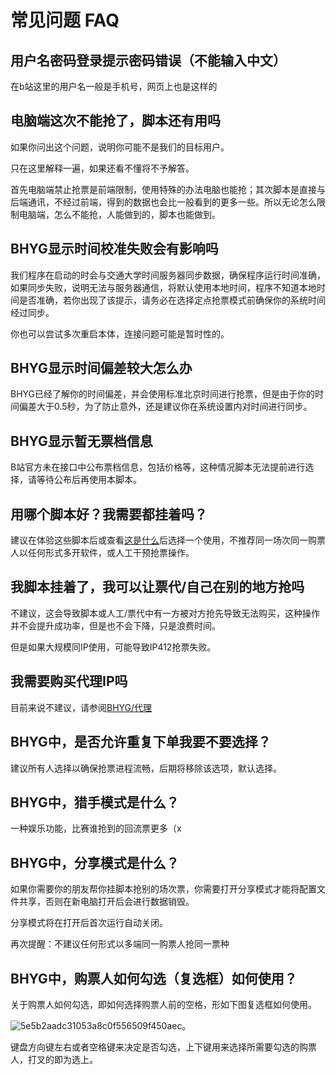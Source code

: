 # 常见问题 FAQ

## 用户名密码登录提示密码错误（不能输入中文）

在b站这里的用户名一般是手机号，网页上也是这样的

## 电脑端这次不能抢了，脚本还有用吗

如果你问出这个问题，说明你可能不是我们的目标用户。

只在这里解释一遍，如果还看不懂将不予解答。

首先电脑端禁止抢票是前端限制，使用特殊的办法电脑也能抢；其次脚本是直接与后端通讯，不经过前端，得到的数据也会比一般看到的更多一些。所以无论怎么限制电脑端，怎么不能抢，人能做到的，脚本也能做到。

## BHYG显示时间校准失败会有影响吗

我们程序在启动的时会与交通大学时间服务器同步数据，确保程序运行时间准确，如果同步失败，说明无法与服务器通信，将默认使用本地时间，程序不知道本地时间是否准确，若你出现了该提示，请务必在选择定点抢票模式前确保你的系统时间经过同步。

你也可以尝试多次重启本体，连接问题可能是暂时性的。

## BHYG显示时间偏差较大怎么办

BHYG已经了解你的时间偏差，并会使用标准北京时间进行抢票，但是由于你的时间偏差大于0.5秒，为了防止意外，还是建议你在系统设置内对时间进行同步。

## BHYG显示暂无票档信息

B站官方未在接口中公布票档信息，包括价格等，这种情况脚本无法提前进行选择，请等待公布后再使用本脚本。

## 用哪个脚本好？我需要都挂着吗？

建议在体验这些脚本后或查看[这是什么](./what-is-this)后选择一个使用，不推荐同一场次同一购票人以任何形式多开软件，或人工干预抢票操作。

## 我脚本挂着了，我可以让票代/自己在别的地方抢吗

不建议，这会导致脚本或人工/票代中有一方被对方抢先导致无法购买，这种操作并不会提升成功率，但是也不会下降，只是浪费时间。

但是如果大规模同IP使用，可能导致IP412抢票失败。

## 我需要购买代理IP吗

目前来说不建议，请参阅[BHYG/代理](/bhyg/proxy)

## BHYG中，是否允许重复下单我要不要选择？

建议所有人选择以确保抢票进程流畅，后期将移除该选项，默认选择。

## BHYG中，猎手模式是什么？

一种娱乐功能，比赛谁抢到的回流票更多（x

## BHYG中，分享模式是什么？

如果你需要你的朋友帮你挂脚本抢别的场次票，你需要打开分享模式才能将配置文件共享，否则在新电脑打开后会进行数据销毁。

分享模式将在打开后首次运行自动关闭。

再次提醒：不建议任何形式以多端同一购票人抢同一票种

## BHYG中，购票人如何勾选（复选框）如何使用？  

关于购票人如何勾选，即如何选择购票人前的空格，形如下图复选框如何使用。  

![5e5b2aadc31053a8c0f556509f450aec](https://github.com/biliticket/biliticket-Docs/assets/87601913/77069dd1-f04e-4c4b-ab2d-cb212de540f8)。 

键盘方向键左右或者空格键来决定是否勾选，上下键用来选择所需要勾选的购票人，打叉的即为选上。  

